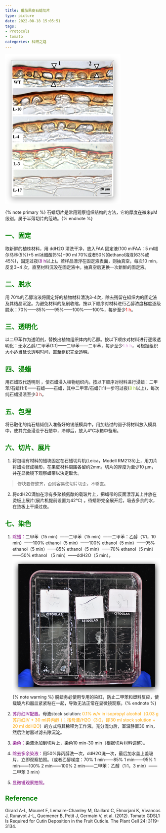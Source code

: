 ```yaml
---
title: 番茄果皮石蜡切片
type: picture
date: 2022-08-18 15:05:51
tags: 
- Protocols
- tomato
categories: 科研之路
---
```


<meta name="referrer" content="no-referrer" />

![2022-08-18-BWKvDe](https://raw.githubusercontent.com/Lxmic/Picture-bed/master/uPic/2022-08-18-BWKvDe.png)

{% note primary %} 石蜡切片是常用观察组织结构的方法，它的厚度在微米µM级别，属于半薄切片的范畴。{% endnote %}

<!--more-->

## <font color=green>一、固定</font>

取新鲜的植株材料，用 ddH2O 清洗干净，放入FAA 固定液(100 mlFAA：5 ml福尔马林(5%)+5 ml冰醋酸(5%)+90 ml 70%或者50%的ethanol溶液(63%或45%)，固定过夜(<font color=purple>8 h</font>以上)。若样品漂浮在固定液表面，则抽真空，每次10 min，反复3~4 次，直至材料沉没在固定液中。抽真空后更换一次新鮮的固定液。

## <font color=green>二、脱水</font>

用 70%的乙醇溶液将固定好的植物材料清洗3-4次，除去残留在組织内的固定液及其结晶沉淀。为避免材料的急剧收缩，按以下顺序对材料进行乙醇浓度梯度逐级脱水：70%——85%——95%——100%——100%，每步至少<font color=red>1 h</font>。

## <font color=green>三、透明化</font>

以二甲苯作为透明剂，替换出植物组织体内的乙醇。按以下顺序对材料进行逐级透明化：无水乙醇/二甲苯(1:1)——二甲苯——二甲苯，每步至少<font color=plum>1.5 h</font>，可根据组织大小适当延长透明时间，直至组织完全透明。

## <font color=green>四、浸蜡</font>

用石蜡取代透明剂 ，使石蜡浸入植物组织内。按以下顺序对材料进行浸蜡：二甲苯/石蜡(1:1)——石蜡——石蜡，其中二甲苯/石蜡(1:1)一步可过夜(<font color=yellowgreen>8 h</font>以上)，每次纯石蜡浸渍至少<font color=brown>3 h</font>。

## <font color=green>五、包埋</font>

将已融化的纯石蜡倾倒入准备好的锡纸模具中，用加热过的镊子将材料放入模具中，使其完全浸没于石蜡中，冷却后，放入4°C冰箱中备用。

## <font color=green>六、切片、展片</font>

1. 将包埋有材料的蜡块固定在石蜡切片机(Leica，Modell RM2135)上，用刀片将蜡块修成梯形，在果皮材料周围各留约2mm。切片的厚度为至少10 µm， 并在显微镜下观察蜡带以決定取舍。

> 修块要修整齐，否则容易使切片切歪，不够直。
2. 将ddH2O滴加在涂有多聚赖氨酸的载玻片上，把蜡带的反面漂浮其上并放在烫板上展片(展片机提前设置为42°C) 。待蜡带完全展开后，吸去多余的水，在烫板上干燥过夜。

## <font color=green> 七、染色</font>

1. <font color=purple>除蜡：</font>二甲苯（15 min）——二甲苯（15 min）——二甲苯：乙醇（1:1，10 min）——100% ethanol（5 min）——100% ethanol（5 min）——95% ethanol（5 min）——85% ethanol（5 min）——70% ethanol（5 min）——50% ethanol （5 min）——ddH2O（5 min）。
![2022-08-18-NFZ3NQ](https://raw.githubusercontent.com/Lxmic/Picture-bed/master/uPic/2022-08-18-NFZ3NQ.png)
{% note  warning %} 脱蜡务必使用专用的染缸，防止二甲苯和塑料反应，使载玻片和器皿紧紧粘在一起，导致无法正常在显微镜观察。{% endnote %}

2. <font color=purple>苏丹红IV配置。</font>母液stock solution: <font color=orange>0.1% w/v in isopropyl alcohol（0.03 g苏丹红IV + 30 ml异丙醇 ）；按母液/H2O（3:2，即30 ml stock solution + 20 ml ddH2O</font>）的方式将其稀释为工作液。充分混匀后，室温静置30 min，然后注射器过滤去除沉淀。
3. <font color=purple>染色：</font>染液添加到切片上，染色10 min-30 min（根据切片材料调整）。
4. <font color=purple>除去多余染液：</font>用50%异丙醇洗一次，ddH2O洗一次，最后加水盖上盖玻片，立即观察拍照。（或者乙醇梯度：70% 1 min——85% 1 min——95% 1 min——100% 2 min——100% 2 min——二甲苯：乙醇（1:1，3 min）——二甲苯 3 min）
5. <font color=purple>显微镜观察拍照。</font>

## <font color=green>Reference</font>
Girard A-L, Mounet F, Lemaire-Chamley M, Gaillard C, Elmorjani K, Vivancos J, Runavot J-L, Quemener B, Petit J, Germain V, et al. (2012). Tomato GDSL1 Is Required for Cutin Deposition in the Fruit Cuticle. The Plant Cell 24: 3119–3134.
